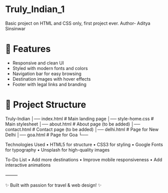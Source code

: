 # Truly_Indian_1
Basic project on HTML and CSS only, first project ever.
Author- Aditya Sinsinwar
# 🌟 Features
- Responsive and clean UI  
- Styled with modern fonts and colors  
- Navigation bar for easy browsing  
- Destination images with hover effects  
- Footer with legal links and branding  

# 📂 Project Structure
Truly-Indian
│── index.html          # Main landing page
│── style-home.css      # Main stylesheet
│── about.html          # About page (to be added)
│── contact.html        # Contact page (to be added)
│── delhi.html          # Page for New Delhi
│── goa.html            # Page for Goa
└── 

 Technologies Used
	•	HTML5 for structure
	•	CSS3 for styling
	•	Google Fonts for typography
	•	Unsplash for high-quality images

To-Do List
	•	Add more destinations
	•	Improve mobile responsiveness
	•	Add interactive animations

⸻

✨ Built with passion for travel & web design! ✨
